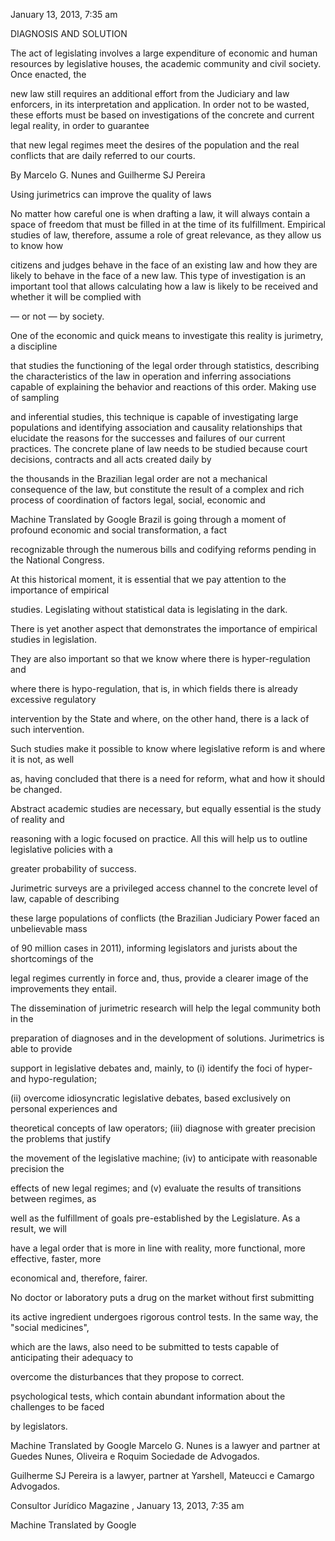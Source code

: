 January 13, 2013, 7:35 am

DIAGNOSIS AND SOLUTION

The act of legislating involves a large expenditure of economic and human resources
by legislative houses, the academic community and civil society. Once enacted, the

new law still requires an additional effort from the Judiciary and law enforcers, in
its interpretation and application. In order not to be wasted, these efforts must be
based on investigations of the concrete and current legal reality, in order to guarantee

that new legal regimes meet the desires of the population and the real conflicts
that are daily referred to our courts.

By Marcelo G. Nunes and Guilherme SJ Pereira

Using jurimetrics can improve the quality of laws

No matter how careful one is when drafting a law, it will always contain a space of
freedom that must be filled in at the time of its fulfillment. Empirical studies of
law, therefore, assume a role of great relevance, as they allow us to know how

citizens and judges behave in the face of an existing law and how they are likely to
behave in the face of a new law. This type of investigation is an important tool that
allows calculating how a law is likely to be received and whether it will be complied with

— or not — by society.

One of the economic and quick means to investigate this reality is jurimetry, a discipline

that studies the functioning of the legal order through statistics, describing the
characteristics of the law in operation and inferring associations capable of
explaining the behavior and reactions of this order. Making use of sampling

and inferential studies, this technique is capable of investigating large populations and
identifying association and causality relationships that elucidate the reasons for the
successes and failures of our current practices. The concrete plane of law
needs to be studied because court decisions, contracts and all acts created daily by

the thousands in the Brazilian legal order are not a mechanical consequence of the
law, but constitute the result of a complex and rich process of coordination of factors legal, social, economic and

Machine Translated by Google
Brazil is going through a moment of profound economic and social transformation, a fact

recognizable through the numerous bills and codifying reforms pending in the National Congress.

At this historical moment, it is essential that we pay attention to the importance of empirical

studies. Legislating without statistical data is legislating in the dark.

There is yet another aspect that demonstrates the importance of empirical studies in legislation.

They are also important so that we know where there is hyper-regulation and

where there is hypo-regulation, that is, in which fields there is already excessive regulatory

intervention by the State and where, on the other hand, there is a lack of such intervention.

Such studies make it possible to know where legislative reform is and where it is not, as well

as, having concluded that there is a need for reform, what and how it should be changed.

Abstract academic studies are necessary, but equally essential is the study of reality and

reasoning with a logic focused on practice. All this will help us to outline legislative policies with a

greater probability of success.

Jurimetric surveys are a privileged access channel to the concrete level of law, capable of describing

these large populations of conflicts (the Brazilian Judiciary Power faced an unbelievable mass

of 90 million cases in 2011), informing legislators and jurists about the shortcomings of the

legal regimes currently in force and, thus, provide a clearer image of the improvements they entail.

The dissemination of jurimetric research will help the legal community both in the

preparation of diagnoses and in the development of solutions. Jurimetrics is able to provide

support in legislative debates and, mainly, to (i) identify the foci of hyper- and hypo-regulation;

(ii) overcome idiosyncratic legislative debates, based exclusively on personal experiences and

theoretical concepts of law operators; (iii) diagnose with greater precision the problems that justify

the movement of the legislative machine; (iv) to anticipate with reasonable precision the

effects of new legal regimes; and (v) evaluate the results of transitions between regimes, as

well as the fulfillment of goals pre-established by the Legislature. As a result, we will

have a legal order that is more in line with reality, more functional, more effective, faster, more

economical and, therefore, fairer.

No doctor or laboratory puts a drug on the market without first submitting

its active ingredient undergoes rigorous control tests. In the same way, the "social medicines",

which are the laws, also need to be submitted to tests capable of anticipating their adequacy to

overcome the disturbances that they propose to correct.

psychological tests, which contain abundant information about the challenges to be faced

by legislators.

Machine Translated by Google
Marcelo G. Nunes is a lawyer and partner at Guedes Nunes, Oliveira e Roquim
Sociedade de Advogados.

Guilherme SJ Pereira is a lawyer, partner at Yarshell, Mateucci e Camargo Advogados.

Consultor Jurídico Magazine , January 13, 2013, 7:35 am

Machine Translated by Google